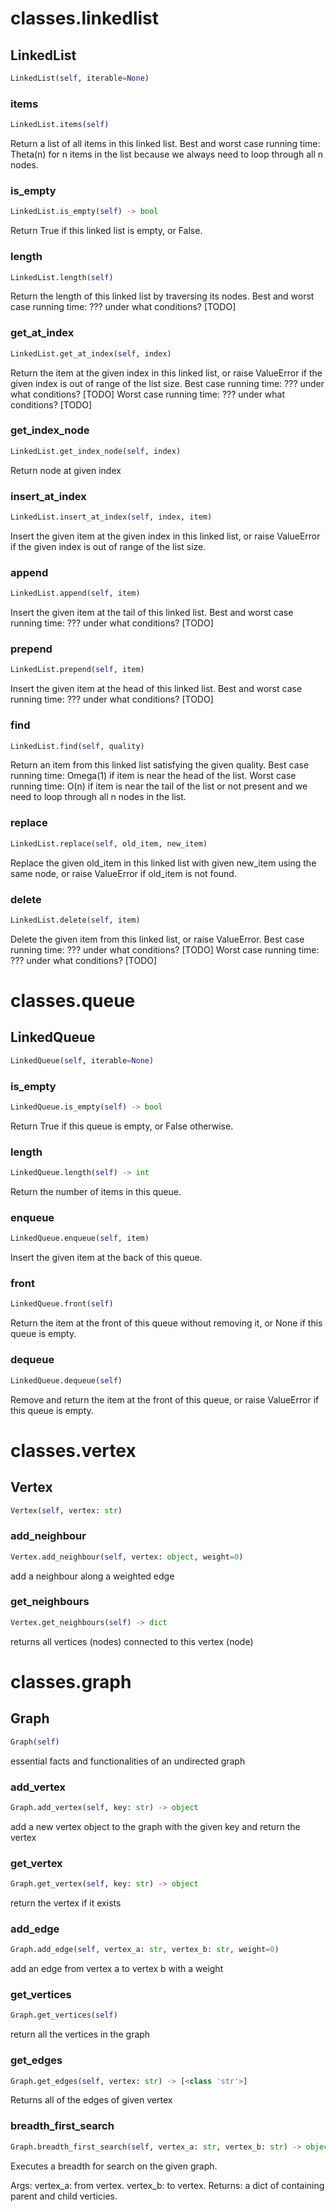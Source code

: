 # classes.linkedlist

## LinkedList
```python
LinkedList(self, iterable=None)
```

### items
```python
LinkedList.items(self)
```
Return a list of all items in this linked list.
Best and worst case running time: Theta(n) for n items in the list
because we always need to loop through all n nodes.
### is_empty
```python
LinkedList.is_empty(self) -> bool
```
Return True if this linked list is empty, or False.
### length
```python
LinkedList.length(self)
```
Return the length of this linked list by traversing its nodes.
Best and worst case running time: ??? under what conditions? [TODO]
### get_at_index
```python
LinkedList.get_at_index(self, index)
```
Return the item at the given index in this linked list, or
raise ValueError if the given index is out of range of the list size.
Best case running time: ??? under what conditions? [TODO]
Worst case running time: ??? under what conditions? [TODO]
### get_index_node
```python
LinkedList.get_index_node(self, index)
```

Return node at given index

### insert_at_index
```python
LinkedList.insert_at_index(self, index, item)
```
Insert the given item at the given index in this linked list, or
raise ValueError if the given index is out of range of the list size.
### append
```python
LinkedList.append(self, item)
```
Insert the given item at the tail of this linked list.
Best and worst case running time: ??? under what conditions? [TODO]
### prepend
```python
LinkedList.prepend(self, item)
```
Insert the given item at the head of this linked list.
Best and worst case running time: ??? under what conditions? [TODO]
### find
```python
LinkedList.find(self, quality)
```
Return an item from this linked list satisfying the given quality.
Best case running time: Omega(1) if item is near the head of the list.
Worst case running time: O(n) if item is near the tail of the list or
not present and we need to loop through all n nodes in the list.
### replace
```python
LinkedList.replace(self, old_item, new_item)
```
Replace the given old_item in this linked list with given new_item
using the same node, or raise ValueError if old_item is not found.
### delete
```python
LinkedList.delete(self, item)
```
Delete the given item from this linked list, or raise ValueError.
Best case running time: ??? under what conditions? [TODO]
Worst case running time: ??? under what conditions? [TODO]
# classes.queue

## LinkedQueue
```python
LinkedQueue(self, iterable=None)
```

### is_empty
```python
LinkedQueue.is_empty(self) -> bool
```
Return True if this queue is empty, or False otherwise.
### length
```python
LinkedQueue.length(self) -> int
```
Return the number of items in this queue.
### enqueue
```python
LinkedQueue.enqueue(self, item)
```
Insert the given item at the back of this queue.
### front
```python
LinkedQueue.front(self)
```
Return the item at the front of this queue without removing it,
or None if this queue is empty.
### dequeue
```python
LinkedQueue.dequeue(self)
```
Remove and return the item at the front of this queue,
or raise ValueError if this queue is empty.
# classes.vertex

## Vertex
```python
Vertex(self, vertex: str)
```

### add_neighbour
```python
Vertex.add_neighbour(self, vertex: object, weight=0)
```

add a neighbour along a weighted edge

### get_neighbours
```python
Vertex.get_neighbours(self) -> dict
```
returns all vertices (nodes) connected to this vertex (node)
# classes.graph

## Graph
```python
Graph(self)
```
essential facts and functionalities of an undirected graph
### add_vertex
```python
Graph.add_vertex(self, key: str) -> object
```

add a new vertex object to the graph with
the given key and return the vertex

### get_vertex
```python
Graph.get_vertex(self, key: str) -> object
```
return the vertex if it exists
### add_edge
```python
Graph.add_edge(self, vertex_a: str, vertex_b: str, weight=0)
```

add an edge from vertex a to vertex b with a weight

### get_vertices
```python
Graph.get_vertices(self)
```
return all the vertices in the graph
### get_edges
```python
Graph.get_edges(self, vertex: str) -> [<class 'str'>]
```
Returns all of the edges of given vertex
### breadth_first_search
```python
Graph.breadth_first_search(self, vertex_a: str, vertex_b: str) -> object
```

Executes a breadth for search on the given graph.

Args:
    vertex_a: from vertex.
    vertex_b: to vertex.
Returns:
    a dict of containing parent and child verticies.

